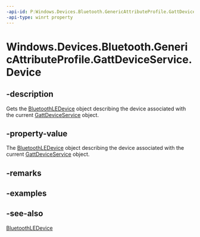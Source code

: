 ----api-id: P:Windows.Devices.Bluetooth.GenericAttributeProfile.GattDeviceService.Device
-api-type: winrt property
---<!-- Property syntaxpublic Windows.Devices.Bluetooth.BluetoothLEDevice Device { get; }--># Windows.Devices.Bluetooth.GenericAttributeProfile.GattDeviceService.Device## -descriptionGets the [BluetoothLEDevice](../windows.devices.bluetooth/bluetoothledevice.md) object describing the device associated with the current [GattDeviceService](gattdeviceservice.md) object.## -property-valueThe [BluetoothLEDevice](../windows.devices.bluetooth/bluetoothledevice.md) object describing the device associated with the current [GattDeviceService](gattdeviceservice.md) object.## -remarks## -examples## -see-also[BluetoothLEDevice](../windows.devices.bluetooth/bluetoothledevice.md)